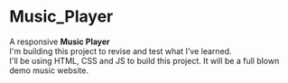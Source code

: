 # Music_Player
A responsive <strong>Music Player</strong> <br>
I'm building this project to revise and test what I've learned. <br>
I'll be using HTML, CSS and JS to build this project.
It will be a full blown demo music website.
